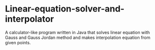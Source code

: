 # Linear-equation-solver-and-interpolator
A calculator-like program written in Java that solves linear equation with Gauss and Gauss Jordan method and makes interpolation equation from given points.
